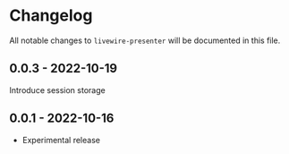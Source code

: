 # Changelog

All notable changes to `livewire-presenter` will be documented in this file.

## 0.0.3 - 2022-10-19

Introduce session storage

## 0.0.1 - 2022-10-16

- Experimental release
